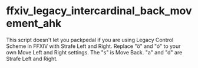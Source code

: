 # ffxiv_legacy_intercardinal_back_movement_ahk
This script doesn't let you packpedal if you are using Legacy Control Scheme in FFXIV with Strafe Left and Right.
Replace "ö" and "ó" to your own Move Left and Right settings. The "s" is Move Back. "a" and "d" are Strafe Left and Right.
